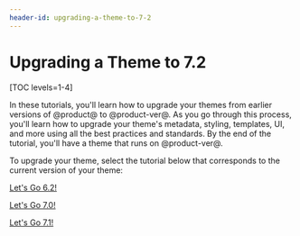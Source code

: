 ```yaml
---
header-id: upgrading-a-theme-to-7-2
---
```


# Upgrading a Theme to 7.2

[TOC levels=1-4]

In these tutorials, you'll learn how to upgrade your themes from earlier 
versions of @product@ to @product-ver@. As you go through this process, you'll 
learn how to upgrade your theme's metadata, styling, templates, UI, and more 
using all the best practices and standards. By the end of the tutorial, you'll 
have a theme that runs on @product-ver@. 

To upgrade your theme, select the tutorial below that corresponds to the current 
version of your theme:

<a class="go-link btn btn-primary" href="/docs/7-2/tutorials/-/knowledge_base/t/upgrading-6-2-themes-to-7-2">Let's Go 6.2!<span class="icon-circle-arrow-right"></span></a><br>

<a class="go-link btn btn-primary" href="/docs/7-2/tutorials/-/knowledge_base/t/upgrading-7-0-themes-to-7-2">Let's Go 7.0!<span class="icon-circle-arrow-right"></span></a><br>

<a class="go-link btn btn-primary" href="/docs/7-2/tutorials/-/knowledge_base/t/upgrading-7-1-themes-to-7-2">Let's Go 7.1!<span class="icon-circle-arrow-right"></span></a>
